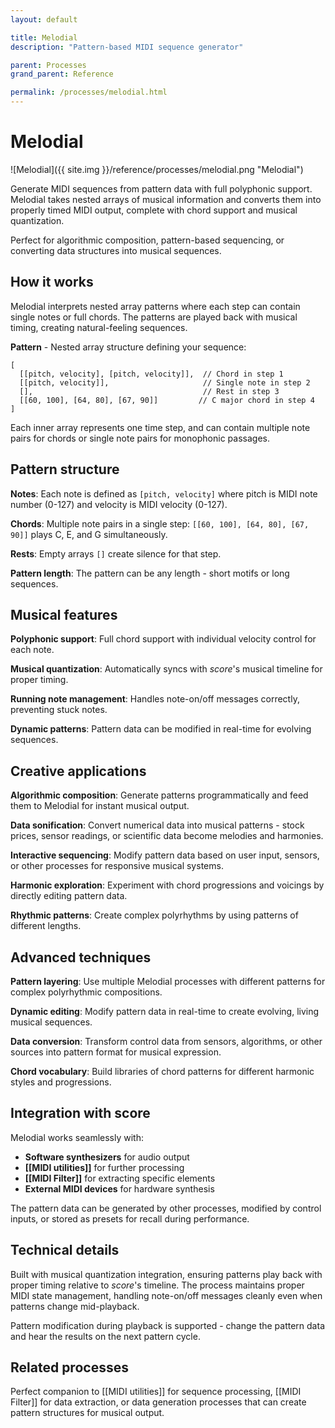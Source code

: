 ```yaml
---
layout: default

title: Melodial
description: "Pattern-based MIDI sequence generator"

parent: Processes
grand_parent: Reference

permalink: /processes/melodial.html
---
```

# Melodial

![Melodial]({{ site.img }}/reference/processes/melodial.png "Melodial")

Generate MIDI sequences from pattern data with full polyphonic support. Melodial takes nested arrays of musical information and converts them into properly timed MIDI output, complete with chord support and musical quantization.

Perfect for algorithmic composition, pattern-based sequencing, or converting data structures into musical sequences.

## How it works

Melodial interprets nested array patterns where each step can contain single notes or full chords. The patterns are played back with musical timing, creating natural-feeling sequences.

**Pattern** - Nested array structure defining your sequence:  
```
[
  [[pitch, velocity], [pitch, velocity]],  // Chord in step 1
  [[pitch, velocity]],                     // Single note in step 2
  [],                                      // Rest in step 3
  [[60, 100], [64, 80], [67, 90]]         // C major chord in step 4
]
```

Each inner array represents one time step, and can contain multiple note pairs for chords or single note pairs for monophonic passages.

## Pattern structure

**Notes**: Each note is defined as `[pitch, velocity]` where pitch is MIDI note number (0-127) and velocity is MIDI velocity (0-127).

**Chords**: Multiple note pairs in a single step: `[[60, 100], [64, 80], [67, 90]]` plays C, E, and G simultaneously.

**Rests**: Empty arrays `[]` create silence for that step.

**Pattern length**: The pattern can be any length - short motifs or long sequences.

## Musical features

**Polyphonic support**: Full chord support with individual velocity control for each note.

**Musical quantization**: Automatically syncs with *score*'s musical timeline for proper timing.

**Running note management**: Handles note-on/off messages correctly, preventing stuck notes.

**Dynamic patterns**: Pattern data can be modified in real-time for evolving sequences.

## Creative applications

**Algorithmic composition**: Generate patterns programmatically and feed them to Melodial for instant musical output.

**Data sonification**: Convert numerical data into musical patterns - stock prices, sensor readings, or scientific data become melodies and harmonies.

**Interactive sequencing**: Modify pattern data based on user input, sensors, or other processes for responsive musical systems.

**Harmonic exploration**: Experiment with chord progressions and voicings by directly editing pattern data.

**Rhythmic patterns**: Create complex polyrhythms by using patterns of different lengths.

## Advanced techniques

**Pattern layering**: Use multiple Melodial processes with different patterns for complex polyrhythmic compositions.

**Dynamic editing**: Modify pattern data in real-time to create evolving, living musical sequences.

**Data conversion**: Transform control data from sensors, algorithms, or other sources into pattern format for musical expression.

**Chord vocabulary**: Build libraries of chord patterns for different harmonic styles and progressions.

## Integration with score

Melodial works seamlessly with:
- **Software synthesizers** for audio output
- **[[MIDI utilities]]** for further processing
- **[[MIDI Filter]]** for extracting specific elements
- **External MIDI devices** for hardware synthesis

The pattern data can be generated by other processes, modified by control inputs, or stored as presets for recall during performance.

## Technical details

Built with musical quantization integration, ensuring patterns play back with proper timing relative to *score*'s timeline. The process maintains proper MIDI state management, handling note-on/off messages cleanly even when patterns change mid-playback.

Pattern modification during playback is supported - change the pattern data and hear the results on the next pattern cycle.

## Related processes

Perfect companion to [[MIDI utilities]] for sequence processing, [[MIDI Filter]] for data extraction, or data generation processes that can create pattern structures for musical output.